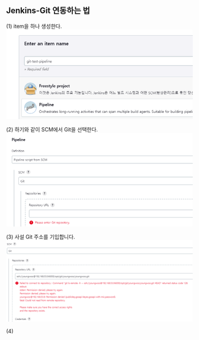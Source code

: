 ## Jenkins-Git 연동하는 법
(1) item을 하나 생성한다.  
![](./img/scm1.png)  

(2) 하기와 같이 SCM에서 Git을 선택한다.  
![](./img/scm2.png)  

(3) 사설 Git 주소를 기입합니다.  
![](./img/scm3.png)  

(4) 